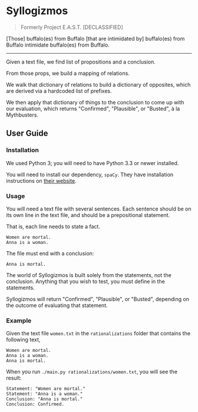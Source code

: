 # Syllogizmos
> Formerly Project E.A.S.T. [DECLASSIFIED]  

[Those] buffalo(es) from Buffalo [that are intimidated by] buffalo(es) from Buffalo intimidate buffalo(es) from Buffalo.

---

Given a text file, we find list of propositions and a conclusion.

From those props, we build a mapping of relations.

We walk that dictionary of relations to build a dictionary of opposites, which are derived via a hardcoded list of prefixes.

We then apply that dictionary of things to the conclusion to come up with our evaluation, which returns "Confirmed", "Plausible", or "Busted", à la Mythbusters.


## User Guide

### Installation

We used Python 3; you will need to have Python 3.3 or newer installed.

You will need to install our dependency, `spaCy`. They have installation instructions on [their website](https://spacy.io/docs).


### Usage

You will need a text file with several sentences. Each sentence should be on its own line in the text file, and should be a prepositional statement.

That is, each line needs to state a fact.

	Women are mortal.
	Anna is a woman.

The file must end with a conclusion:

	Anna is mortal.

The world of Syllogizmos is built solely from the statements, not the conclusion. Anything that you wish to test, you must define in the statements.

Syllogizmos will return "Confirmed", "Plausible", or "Busted", depending on the outcome of evaluating that statement.


### Example

Given the text file `women.txt` in the `rationalizations` folder that contains the following text,

	Women are mortal.
	Anna is a woman.
	Anna is mortal.

When you run `./main.py rationalizations/women.txt`, you will see the result:

	Statement: "Women are mortal."
	Statement: "Anna is a woman."
	Conclusion: "Anna is mortal."
	Conclusion: Confirmed.
